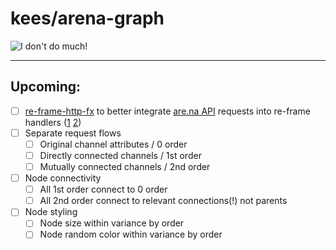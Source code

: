 # kees/arena-graph

![I don't do much!](https://user-images.githubusercontent.com/6820950/189788029-f401bf54-31f8-47c5-9afd-abe829e07637.png)

---

## Upcoming:

- [ ] [re-frame-http-fx](https://github.com/day8/re-frame-http-fx) to better integrate [are.na API](https://dev.are.na/documentation/channels) requests into re-frame handlers ([1](https://day8.github.io/re-frame/EffectfulHandlers/) [2](https://day8.github.io/re-frame/Effects/))
- [ ] Separate request flows
  - [ ] Original channel attributes / 0 order
  - [ ] Directly connected channels / 1st order
  - [ ] Mutually connected channels / 2nd order
- [ ] Node connectivity
  - [ ] All 1st order connect to 0 order
  - [ ] All 2nd order connect to relevant connections(!) not parents
- [ ] Node styling
  - [ ] Node size within variance by order
  - [ ] Node random color within variance by order

